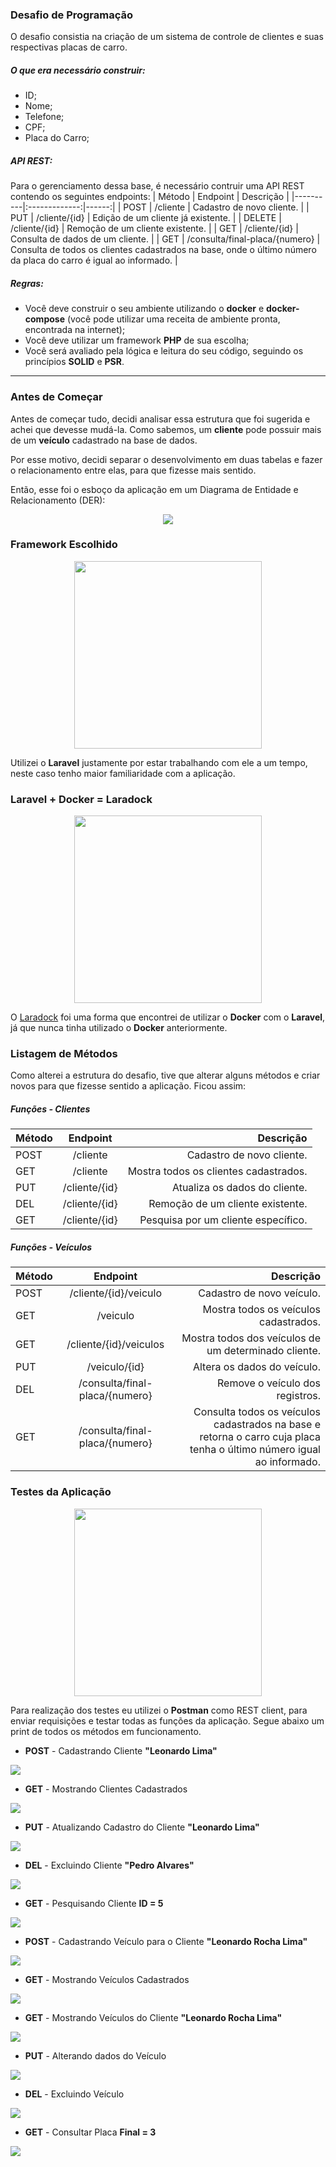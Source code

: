 ### Desafio de Programação
O desafio consistia na criação de um sistema de controle de clientes e suas respectivas placas de carro.

##### O que era necessário construir:
- ID;
- Nome;
- Telefone;
- CPF;
- Placa do Carro;

##### API REST:
Para o gerenciamento dessa base, é necessário contruir uma API REST contendo os seguintes endpoints:
| Método   |      Endpoint      |  Descrição |
|----------|:-------------:|------:|
| POST |  /cliente | Cadastro de novo cliente. |
| PUT  |  /cliente/{id}  |   Edição de um cliente já existente. |
| DELETE | /cliente/{id} |    Remoção de um cliente existente. |
| GET | /cliente/{id} |    Consulta de dados de um cliente. |
| GET | /consulta/final-placa/{numero} |    Consulta de todos os clientes cadastrados na base, onde o último número da placa do carro é igual ao informado. |

##### Regras:
- Você deve construir o seu ambiente utilizando o <b>docker</b> e <b>docker-compose</b> (você pode utilizar uma receita de ambiente pronta, encontrada na internet);
- Você deve utilizar um framework <b>PHP</b> de sua escolha;
- Você será avaliado pela lógica e leitura do seu código, seguindo os princípios <b>SOLID</b> e <b>PSR</b>.

---

### Antes de Começar
Antes de começar tudo, decidi analisar essa estrutura que foi sugerida e achei que devesse mudá-la. Como sabemos, um <b>cliente</b> pode possuir mais de um <b>veículo</b> cadastrado na base de dados.

Por esse motivo, decidi separar o desenvolvimento em duas tabelas e fazer o relacionamento entre elas, para que fizesse mais sentido.

Então, esse foi o esboço da aplicação em um Diagrama de Entidade e Relacionamento (DER):
<p align="center">
<img src="imagens/der.png">
</p>

### Framework Escolhido
<p align="center"><a href="https://laravel.com" target="_blank"><img src="https://raw.githubusercontent.com/laravel/art/master/logo-lockup/5%20SVG/2%20CMYK/1%20Full%20Color/laravel-logolockup-cmyk-red.svg" width="300"></a></p>

Utilizei o <b>Laravel</b> justamente por estar trabalhando com ele a um tempo, neste caso tenho maior familiaridade com a aplicação.

### Laravel + Docker = Laradock
<p align="center">
<img src="imagens/laradock.png" width="300">
</p>
O <a href="https://laradock.io/">Laradock</a> foi uma forma que encontrei de utilizar o <b>Docker</b> com o <b>Laravel</b>, já que nunca tinha utilizado o <b>Docker</b> anteriormente.

### Listagem de Métodos
Como alterei a estrutura do desafio, tive que alterar alguns métodos e criar novos para que fizesse sentido a aplicação. Ficou assim:
##### Funções - Clientes
| Método   |      Endpoint      |  Descrição |
|----------|:-------------:|------:|
| POST |  /cliente | Cadastro de novo cliente. |
| GET  |  /cliente  |   Mostra todos os clientes cadastrados. |
| PUT | /cliente/{id} |    Atualiza os dados do cliente. |
| DEL | /cliente/{id} |    Remoção de um cliente existente. |
| GET | /cliente/{id} |    Pesquisa por um cliente específico. |
##### Funções - Veículos
| Método   |      Endpoint      |  Descrição |
|----------|:-------------:|------:|
| POST |  /cliente/{id}/veiculo | Cadastro de novo veículo. |
| GET  |  /veiculo  |   Mostra todos os veículos cadastrados. |
| GET | /cliente/{id}/veiculos |    Mostra todos dos veículos de um determinado cliente. |
| PUT | /veiculo/{id} |    Altera os dados do veículo. |
| DEL | /consulta/final-placa/{numero} |    Remove o veículo dos registros. |
| GET | /consulta/final-placa/{numero} |    Consulta todos os veículos cadastrados na base e retorna o carro cuja placa tenha o último número igual ao informado. |

### Testes da Aplicação
<p align="center">
<img src="imagens/postman.png" width="300">
</p>
Para realização dos testes eu utilizei o <b>Postman</b> como REST client, para enviar requisições e testar todas as funções da aplicação. Segue abaixo um print de todos os métodos em funcionamento.

- <b>POST</b> - Cadastrando Cliente <b>"Leonardo Lima"</b>
<img src="imagens/cadastrar_cliente.PNG">

- <b>GET</b> - Mostrando Clientes Cadastrados
<img src="imagens/show_clients.PNG">

- <b>PUT</b> - Atualizando Cadastro do Cliente <b>"Leonardo Lima"</b>
<img src="imagens/update_cliente.PNG">

- <b>DEL</b> - Excluindo Cliente <b>"Pedro Alvares"</b>
<img src="imagens/remove_cliente.PNG">


- <b>GET</b> - Pesquisando Cliente <b>ID = 5</b>
<img src="imagens/get_cliente.PNG">

- <b>POST</b> - Cadastrando Veículo para o Cliente <b>"Leonardo Rocha Lima"</b>
<img src="imagens/cadastrar_veiculo.PNG">

- <b>GET</b> - Mostrando Veículos Cadastrados
<img src="imagens/show_veiculos.PNG">

- <b>GET</b> - Mostrando Veículos do Cliente <b>"Leonardo Rocha Lima"</b>
<img src="imagens/show_veiculos_cliente.PNG">

- <b>PUT</b> - Alterando dados do Veículo
<img src="imagens/update_veiculo.PNG">

- <b>DEL</b> - Excluindo Veículo
<img src="imagens/remove_veiculo.PNG">

- <b>GET</b> - Consultar Placa <b>Final = 3</b>
<img src="imagens/consulta_placa.PNG">